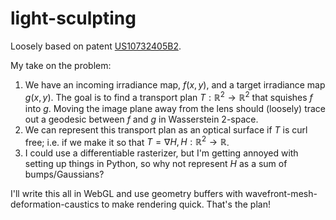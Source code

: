 # light-sculpting
Loosely based on patent [US10732405B2](https://patents.google.com/patent/US10732405B2/en).

My take on the problem:
1. We have an incoming irradiance map, $f(x, y)$, and a target irradiance map $g(x, y)$. The goal is to find a transport plan $T:\mathbb{R}^2\rightarrow\mathbb{R}^2$ that squishes $f$ into $g$. Moving the image plane away from the lens should (loosely) trace out a geodesic between $f$ and $g$ in Wasserstein 2-space.
2. We can represent this transport plan as an optical surface if $T$ is curl free; i.e. if we make it so that $T=\nabla H, H:\mathbb{R}^2\rightarrow\mathbb{R}$.
3. I could use a differentiable rasterizer, but I'm getting annoyed with setting up things in Python, so why not represent $H$ as a sum of bumps/Gaussians?

I'll write this all in WebGL and use geometry buffers with wavefront-mesh-deformation-caustics to make rendering quick. That's the plan!
